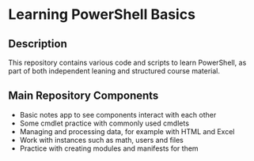 # Learning PowerShell Basics

## Description

This repository contains various code and scripts to learn PowerShell, as part of both independent leaning and structured course material.

## Main Repository Components

- Basic notes app to see components interact with each other
- Some cmdlet practice with commonly used cmdlets
- Managing and processing data, for example with HTML and Excel
- Work with instances such as math, users and files
- Practice with creating modules and manifests for them
